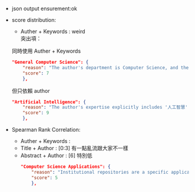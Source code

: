- json output ensurement:ok

- score distribution:
    - Auther + Keywords : weird  
    突出項：

    同時使用 Auther + Keywords
    ```json
    "General Computer Science": {
        "reason": "The author's department is Computer Science, and the expertise includes AI, Robotics, and Computational Linguistics, all of which fall under the umbrella of General Computer Science. Keywords like 'Institutional repository' and 'Archive policy' also relate to general CS principles of data management and organization.",
        "score": 7
        },
    ```
    
    但只依賴 author
    ```json
    "Artificial Intelligence": {
        "reason": "The author's expertise explicitly includes '人工智慧' (Artificial Intelligence), making this a highly relevant domain.",
        "score": 9
        },
    ```

- Spearman Rank Correlation:
    - Auther + Keywords :   
    - Title + Author : \[0:3] 有一點亂流跟大家不一樣
    - Abstract + Author : \[6] 特別低
        ```json
        "Computer Science Applications": {
            "reason": "Institutional repositories are a specific application of computer science principles, particularly in information management and access.",
            "score": 5
            },
        ```
